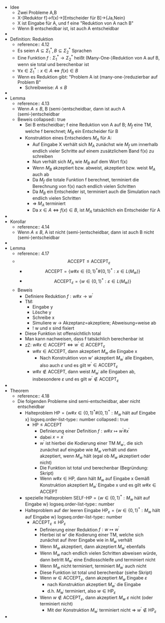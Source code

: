- Idee
	- Zwei Probleme A,B
	- X-[Reduktor f]->f(x)->[Entscheider für B]->{Ja,Nein}
	- X ist Eingabe für A, und f eine "Reduktion von A nach B"
	- Wenn B entscheidbar ist, ist auch A entscheidbar
-
- Definition: Reduktion
	- reference:: 4.12
	- Es seien $A\subseteq\Sigma_1^{\ast},B\subseteq\Sigma_2^{\ast}$ Sprachen
	- Eine Funktion $f:\Sigma_1^{\ast}\rightarrow\Sigma_2^{\ast}$ heißt (Many-One-)Reduktion von A auf B, wenn sie total und berechenbar ist
	- $\forall x\in\Sigma_1^{\ast}:x\in A\Leftrightarrow f\left(x\right)\in B$
	- Wenn es Reduktion gibt: "Problem A ist (many-one-)reduzierbar auf Problem B"
		- Schreibweise: $A\leq B$
-
- Lemma
	- reference:: 4.13
	- Wenn $A\leq B$, B (semi-)entscheidbar, dann ist auch A (semi-)entscheidbar
	- Beweis
	  collapsed:: true
		- Sei B entscheidbar; f eine Reduktion von A auf B; $M_{f}$ eine TM, welche f berechnet; $M_{B}$ ein Entscheider für B
		- Konstruktion eines Entscheiders $M_{A}$ für A:
			- Auf Eingabe X verhält sich $M_{A}$ zunächst wie $M_{f}$ um innerhalb endlich vieler Schritte auf einem zusätzlichem Band f(x) zu schreiben
			- Nun verhält sich $M_{A}$ wie $M_{B}$ auf dem Wort f(x)
			- Wenn $M_{B}$ akzeptiert bzw. abweist, akzeptiert bzw. weist $M_{A}$ auch ab
			- Da $M_{f}$ die totale Funktion f berechnet, terminiert die Berechnung von f(x) nach endlich vielen Schritten
			- Da $M_{B}$ ein Entscheider ist, terminiert auch die Simulation nach endlich vielen Schritten
			- => $M_{A}$ terminiert
			- Da $x\in A\Leftrightarrow f\left(x\right)\in B$, ist $M_{A}$ tatsächlich ein Entscheider für A
-
- Korollar
	- reference:: 4.14
	- Wenn $A\leq B$, A ist nicht (semi-)entscheidbar, dann ist auch B nicht (semi-)entscheidbar
-
- Lemma
	- reference:: 4.17
	- $$\text{ACCEPT}\leq\text{ACCEPT}_{\varepsilon}$$
		- $$\text{ACCEPT}=\left\lbrace w\#x\in\left\lbrace0,1\right\rbrace^{\ast}\#\left\lbrace0,1\right\rbrace^{\ast}:x\in L\left(M_{w}\right)\right\rbrace$$
		- $$\text{ACCEPT}_{\varepsilon}=\left\lbrace w\in\left\lbrace0,1\right\rbrace^{\ast}:\varepsilon\in L\left(M_{w}\right)\right\rbrace$$
	- Beweis
		- Definiere Reduktion $f:w\#x\rightarrow w^{\prime}$
		- TM:
			- Eingabe y
			- Lösche y
			- Schreibe x
			- Simuliere w -> Akzeptanz=akzeptiere; Abweisung=weise ab
			- ! w und x sind fixiert
		- Diese Funktion ist offensichtlich total
		- Man kann nachweisen, dass f tatsächlich berechenbar ist
		- zZ: $w\#x\in\text{ACCEPT}\Leftrightarrow w^{\prime}\in\text{ACCEPT}_{\varepsilon}$
			- $w\#x\in\text{ACCEPT}$, dann akzeptiert $M_{w}$ die Eingabe x
				- Nach Konstruktion von w' akzeptiert $M_{w^{\prime}}$ alle Eingaben, also auch $\varepsilon$ und es gilt $w^{\prime}\in\text{ACCEPT}_{\varepsilon}$
			- $w\#x\notin\text{ACCEPT}$, dann weist $M_{w^{\prime}}$ alle Eingaben ab, insbesondere $\varepsilon$ und es gilt $w^{\prime}\notin\text{ACCEPT}_{\varepsilon}$
-
- Theorem
	- reference:: 4.18
	- Die folgenden Probleme sind semi-entscheidbar, aber nicht entscheidbar
		- Halteproblem $\text{HP}=\left\lbrace w\#x\in\left\lbrace0,1\right\rbrace^{\ast}\#\left\lbrace0,1\right\rbrace^{\ast}:M_{w}\text{ hält auf Eingabe x}\right\rbrace$
		  logseq.order-list-type:: number
		  collapsed:: true
			- $\text{HP}\leq\text{ACCEPT}$
				- Definierung einer Definition $f:w\#x\mapsto w^{\prime}\#x^{\prime}$
				- dabei $x=x^{\prime}$
				- $w^{\prime}$ ist hierbei die Kodierung einer TM $M_{w^{\prime}}$, die sich zunächst auf eingabe wie $M_{w}$ verhält und dann akzeptiert, wenn $M_{w}$ hält (egal ob $M_{w}$ akzeptiert oder nicht)
				- Die Funktion ist total und berechenbar (Begründung: Skript)
				- Wenn $w\#x\in\text{HP}$, dann hält $M_{w}$ auf Eingabe x Gemäß Konstruktion akzeptiert $M_{w^{\prime}}$ Eingabe x und es gilt $w\#x\in\text{ACCEPT}$
		- spezielle Halteproblem $\text{SELF-HP}=\left\lbrace w\in\left\lbrace0,1\right\rbrace^{\ast}:M_{w}\text{ hält auf Eingabe w}\right\rbrace$
		  logseq.order-list-type:: number
		- Halteproblem auf der leeren Eingabe $\text{HP}_{\varepsilon}=\left\lbrace w\in\left\lbrace0,1\right\rbrace^{\ast}:M_{w}\text{ hält auf Eingabe w}\right\rbrace$
		  logseq.order-list-type:: number
			- $\text{ACCEPT}_{\varepsilon}\leq\text{HP}_{\varepsilon}$
				- Definierung einer Reduktion $f:w\mapsto w^{\prime}$
				- Hierbei ist w' die Kodierung einer TM, welche sich zunächst auf ihrer Eingabe wie in $M_{w}$ verhält
				- Wenn $M_{w}$ akzeptiert, dann akzeptiert $M_{w^{\prime}}$ ebenfalls
				- Wenn $M_{w}$ nach endlich vielen Schritten abweisen würde, dann betritt $M_{w^{\prime}}$ eine Endlosschleife und terminiert nicht
				- Wenn $M_{w}$ nicht terminiert, terminiert $M_{w^{\prime}}$ auch nicht
				- Diese Funktion ist total und berechenbar (siehe Skript)
				- Wenn $w\in\text{ACCEPT}_{\varepsilon}$, dann akzeptiert $M_{w}$ Eingabe $\varepsilon$
					- nach Konstruktion akzeptiert $M_{w^{\prime}}$ die Eingabe
					- d.h. $M_{w^{\prime}}$ terminiert, also $w\in\text{HP}_{\varepsilon}$
				- Wenn $w\notin\text{ACCEPT}_{\varepsilon}$, dann akzeptiert $M_{w}$ $\varepsilon$ nicht (oder terminiert nicht)
					- Mit der Konstruktion $M_{w^{\prime}}$ terminiert nicht => $w^{\prime}\notin\text{HP}_{\varepsilon}$
-